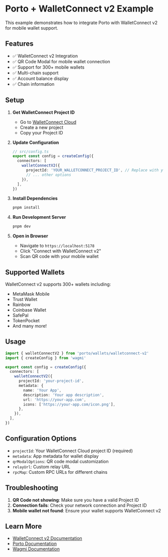 # Porto + WalletConnect v2 Example

This example demonstrates how to integrate Porto with WalletConnect v2 for mobile wallet support.

## Features

- ✅ WalletConnect v2 Integration
- ✅ QR Code Modal for mobile wallet connection
- ✅ Support for 300+ mobile wallets
- ✅ Multi-chain support
- ✅ Account balance display
- ✅ Chain information

## Setup

1. **Get WalletConnect Project ID**
   - Go to [WalletConnect Cloud](https://cloud.walletconnect.com/)
   - Create a new project
   - Copy your Project ID

2. **Update Configuration**
   ```typescript
   // src/config.ts
   export const config = createConfig({
     connectors: [
       walletConnectV2({
         projectId: 'YOUR_WALLETCONNECT_PROJECT_ID', // Replace with your Project ID
         // ... other options
       }),
     ],
   })
   ```

3. **Install Dependencies**
   ```bash
   pnpm install
   ```

4. **Run Development Server**
   ```bash
   pnpm dev
   ```

5. **Open in Browser**
   - Navigate to `https://localhost:5178`
   - Click "Connect with WalletConnect v2"
   - Scan QR code with your mobile wallet

## Supported Wallets

WalletConnect v2 supports 300+ wallets including:

- MetaMask Mobile
- Trust Wallet
- Rainbow
- Coinbase Wallet
- SafePal
- TokenPocket
- And many more!

## Usage

```typescript
import { walletConnectV2 } from 'porto/wallets/walletconnect-v2'
import { createConfig } from 'wagmi'

export const config = createConfig({
  connectors: [
    walletConnectV2({
      projectId: 'your-project-id',
      metadata: {
        name: 'Your App',
        description: 'Your app description',
        url: 'https://your-app.com',
        icons: ['https://your-app.com/icon.png'],
      },
    }),
  ],
})
```

## Configuration Options

- `projectId`: Your WalletConnect Cloud project ID (required)
- `metadata`: App metadata for wallet display
- `qrModalOptions`: QR code modal customization
- `relayUrl`: Custom relay URL
- `rpcMap`: Custom RPC URLs for different chains

## Troubleshooting

1. **QR Code not showing**: Make sure you have a valid Project ID
2. **Connection fails**: Check your network connection and Project ID
3. **Mobile wallet not found**: Ensure your wallet supports WalletConnect v2

## Learn More

- [WalletConnect v2 Documentation](https://docs.walletconnect.com/2.0/)
- [Porto Documentation](https://porto.xyz)
- [Wagmi Documentation](https://wagmi.sh)
